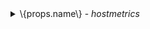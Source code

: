 <details>
    <summary>
        \{props.name\} - <i>hostmetrics</i>
    </summary>

- system_network_connections
- system_disk_weighted_io_time
- system_disk_merged
- system_disk_operation_time
- system_disk_pending_operations
- system_disk_io_time
- system_disk_operations
- system_disk_io
- system_filesystem_inodes_usage
- system_filesystem_usage
- system_cpu_time
- system_memory_usage
- system_network_packets
- system_network_dropped
- system_network_io
- system_network_errors
- system_cpu_load_average_5m
- system_cpu_load_average_15m
- system_cpu_load_average_1m

</details>
